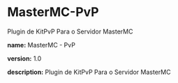 # MasterMC-PvP
Plugin de KitPvP Para o Servidor MasterMC

**name:** MasterMC - PvP

**version:** 1.0

**description:** Plugin de KitPvP Para o Servidor MasterMC
